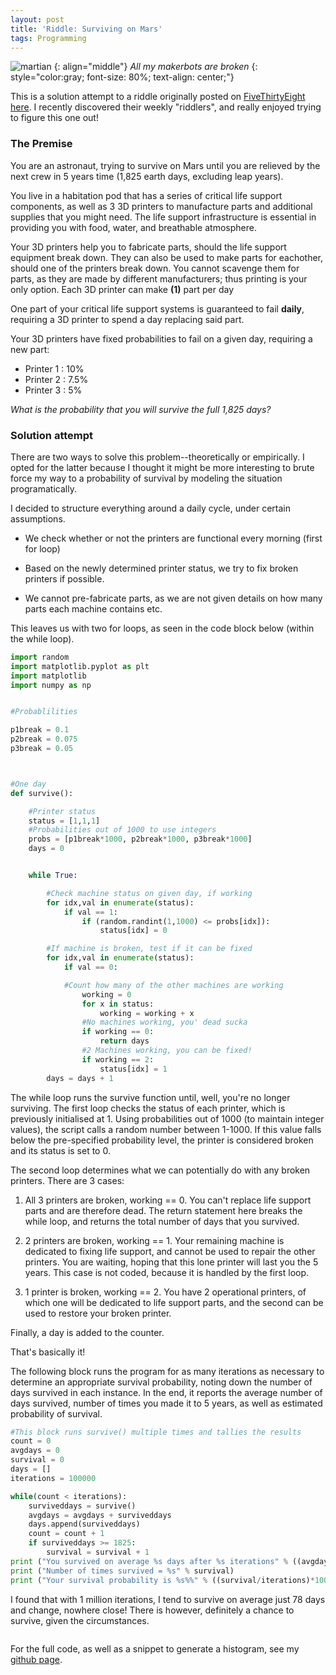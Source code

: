 ```yaml
---
layout: post
title: 'Riddle: Surviving on Mars'
tags: Programming
---
```



![martian](https://i.imgur.com/4npodS6.jpg)
{: align="middle"}
*All my makerbots are broken*
{: style="color:gray; font-size: 80%; text-align: center;"}


This is a solution attempt to a riddle originally posted on [FiveThirtyEight](https://FiveThirtyEight.com) [here](https://fivethirtyeight.com/features/in-space-no-one-can-hear-your-3d-printer-die/). I recently discovered their weekly "riddlers", and really enjoyed trying to figure this one out!

### The Premise

You are an astronaut, trying to survive on Mars until you are relieved by the next crew in 5 years time (1,825 earth days, excluding leap years).

You live in a habitation pod that has a series of critical life support components, as well as 3 3D printers to manufacture parts and additional supplies that you might need. The life support infrastructure is essential in providing you with food, water, and breathable atmosphere.

Your 3D printers help you to fabricate parts, should the life support equipment break down. They can also be used to make parts for eachother, should one of the printers break down. You cannot scavenge them for parts, as they are made by different manufacturers; thus printing is your only option. Each 3D printer can make **(1)** part per day


One part of your critical life support systems is guaranteed to fail **daily**, requiring a 3D printer to spend a day replacing said part.   

Your 3D printers have fixed probabilities to fail on a given day, requiring a new part:
- Printer 1 : 10%
- Printer 2 : 7.5%
- Printer 3 : 5%


*What is the probability that you will survive the full 1,825 days?*

### Solution attempt

There are two ways to solve this problem--theoretically or empirically. I opted for the latter because I thought it might be more interesting to brute force my way to a probability of survival by modeling the situation programatically.

I decided to structure everything around a daily cycle, under certain assumptions.

- We check whether or not the printers are functional every morning (first for loop)

- Based on the newly determined printer status, we try to fix broken printers if possible.

- We cannot pre-fabricate parts, as we are not given details on how many parts each machine contains etc.

This leaves us with two for loops, as seen in the code block below (within the while loop).

~~~py
import random
import matplotlib.pyplot as plt
import matplotlib
import numpy as np


#Probablilities

p1break = 0.1
p2break = 0.075
p3break = 0.05



#One day
def survive():

    #Printer status
    status = [1,1,1]
    #Probabilities out of 1000 to use integers
    probs = [p1break*1000, p2break*1000, p3break*1000]
    days = 0


    while True:

        #Check machine status on given day, if working
        for idx,val in enumerate(status):
            if val == 1:
                if (random.randint(1,1000) <= probs[idx]):
                    status[idx] = 0

        #If machine is broken, test if it can be fixed
        for idx,val in enumerate(status):
            if val == 0:

            #Count how many of the other machines are working
                working = 0
                for x in status:
                    working = working + x
                #No machines working, you' dead sucka
                if working == 0:
                    return days
                #2 Machines working, you can be fixed!
                if working == 2:
                    status[idx] = 1
        days = days + 1
~~~

The while loop runs the survive function until, well, you're no longer surviving. The first loop checks the status of each printer, which is previously initialised at 1. Using probabilities out of 1000 (to maintain integer values), the script calls a random number between 1-1000. If this value falls below the pre-specified probability level, the printer is considered broken and its status is set to 0.

The second loop determines what we can potentially do with any broken printers. There are 3 cases:

1. All 3 printers are broken, working == 0. You can't replace life support parts and are therefore dead. The return statement here breaks the while loop, and returns the total number of days that you survived.

2. 2 printers are broken, working == 1. Your remaining machine is dedicated to fixing life support, and cannot be used to repair the other printers. You are waiting, hoping that this lone printer will last you the 5 years. This case is not coded, because it is handled by the first loop.
3. 1 printer is broken, working == 2. You have 2 operational printers, of which one will be dedicated to life support parts, and the second can be used to restore your broken printer.

Finally, a day is added to the counter.

That's basically it!  

The following block runs the program for as many iterations as necessary to determine an appropriate survival probability, noting down the number of days survived in each instance.
In the end, it reports the average number of days survived, number of times you made it to 5 years, as well as estimated probability of survival.

~~~py
#This block runs survive() multiple times and tallies the results
count = 0
avgdays = 0
survival = 0
days = []
iterations = 100000

while(count < iterations):
    surviveddays = survive()
    avgdays = avgdays + surviveddays
    days.append(surviveddays)
    count = count + 1
    if surviveddays >= 1825:
        survival = survival + 1
print ("You survived on average %s days after %s iterations" % ((avgdays/iterations),(iterations)))
print ("Number of times survived = %s" % survival)
print ("Your survival probability is %s%%" % ((survival/iterations)*100))

~~~

I found that with 1 million iterations, I tend to survive on average just 78 days and change, nowhere close! There is however, definitely a chance to survive, given the circumstances.

~~~py

~~~




For the full code, as well as a snippet to generate a histogram, see my [github page](https://github.com/denzilly/riddles).
